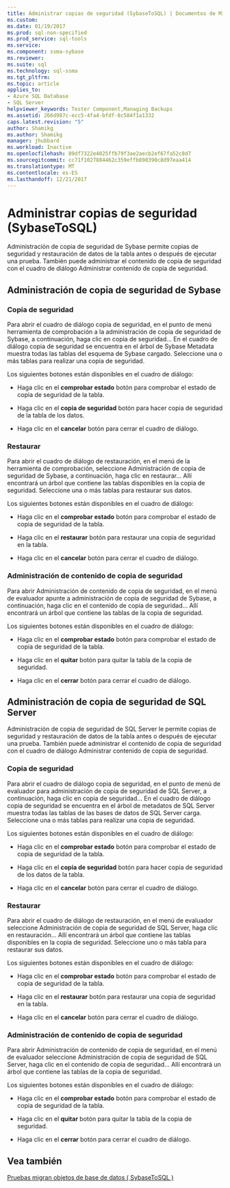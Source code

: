 ```yaml
---
title: Administrar copias de seguridad (SybaseToSQL) | Documentos de Microsoft
ms.custom: 
ms.date: 01/19/2017
ms.prod: sql-non-specified
ms.prod_service: sql-tools
ms.service: 
ms.component: ssma-sybase
ms.reviewer: 
ms.suite: sql
ms.technology: sql-ssma
ms.tgt_pltfrm: 
ms.topic: article
applies_to:
- Azure SQL Database
- SQL Server
helpviewer_keywords: Tester Component,Managing Backups
ms.assetid: 266d987c-ecc5-4fa4-bfdf-8c584f1a1332
caps.latest.revision: "5"
author: Shamikg
ms.author: Shamikg
manager: jhubbard
ms.workload: Inactive
ms.openlocfilehash: 89df7322e4025ffb79f3ae2aecb2ef67fa52c8d7
ms.sourcegitcommit: cc71f1027884462c359effb898390c8d97eaa414
ms.translationtype: MT
ms.contentlocale: es-ES
ms.lasthandoff: 12/21/2017
---
```

# <a name="managing-backups-sybasetosql"></a>Administrar copias de seguridad (SybaseToSQL)
Administración de copia de seguridad de Sybase permite copias de seguridad y restauración de datos de la tabla antes o después de ejecutar una prueba. También puede administrar el contenido de copia de seguridad con el cuadro de diálogo Administrar contenido de copia de seguridad.  
  
## <a name="sybase-backup-management"></a>Administración de copia de seguridad de Sybase  
  
### <a name="backup"></a>Copia de seguridad  
Para abrir el cuadro de diálogo copia de seguridad, en el punto de menú herramienta de comprobación a la administración de copia de seguridad de Sybase, a continuación, haga clic en copia de seguridad... En el cuadro de diálogo copia de seguridad se encuentra en el árbol de Sybase Metadata muestra todas las tablas del esquema de Sybase cargado. Seleccione una o más tablas para realizar una copia de seguridad.  
  
Los siguientes botones están disponibles en el cuadro de diálogo:  
  
-   Haga clic en el **comprobar estado** botón para comprobar el estado de copia de seguridad de la tabla.  
  
-   Haga clic en el **copia de seguridad** botón para hacer copia de seguridad de la tabla de los datos.  
  
-   Haga clic en el **cancelar** botón para cerrar el cuadro de diálogo.  
  
### <a name="restore"></a>Restaurar  
Para abrir el cuadro de diálogo de restauración, en el menú de la herramienta de comprobación, seleccione Administración de copia de seguridad de Sybase, a continuación, haga clic en restaurar... Allí encontrará un árbol que contiene las tablas disponibles en la copia de seguridad. Seleccione una o más tablas para restaurar sus datos.  
  
Los siguientes botones están disponibles en el cuadro de diálogo:  
  
-   Haga clic en el **comprobar estado** botón para comprobar el estado de copia de seguridad de la tabla.  
  
-   Haga clic en el **restaurar** botón para restaurar una copia de seguridad en la tabla.  
  
-   Haga clic en el **cancelar** botón para cerrar el cuadro de diálogo.  
  
### <a name="managing-backup-contents"></a>Administración de contenido de copia de seguridad  
Para abrir Administración de contenido de copia de seguridad, en el menú de evaluador apunte a administración de copia de seguridad de Sybase, a continuación, haga clic en el contenido de copia de seguridad... Allí encontrará un árbol que contiene las tablas de la copia de seguridad.  
  
Los siguientes botones están disponibles en el cuadro de diálogo:  
  
-   Haga clic en el **comprobar estado** botón para comprobar el estado de copia de seguridad de la tabla.  
  
-   Haga clic en el **quitar** botón para quitar la tabla de la copia de seguridad.  
  
-   Haga clic en el **cerrar** botón para cerrar el cuadro de diálogo.  
  
## <a name="sql-server-backup-management"></a>Administración de copia de seguridad de SQL Server  
Administración de copia de seguridad de SQL Server le permite copias de seguridad y restauración de datos de la tabla antes o después de ejecutar una prueba. También puede administrar el contenido de copia de seguridad con el cuadro de diálogo Administrar contenido de copia de seguridad.  
  
### <a name="backup"></a>Copia de seguridad  
Para abrir el cuadro de diálogo copia de seguridad, en el punto de menú de evaluador para administración de copia de seguridad de SQL Server, a continuación, haga clic en copia de seguridad... En el cuadro de diálogo copia de seguridad se encuentra en el árbol de metadatos de SQL Server muestra todas las tablas de las bases de datos de SQL Server carga. Seleccione una o más tablas para realizar una copia de seguridad.  
  
Los siguientes botones están disponibles en el cuadro de diálogo:  
  
-   Haga clic en el **comprobar estado** botón para comprobar el estado de copia de seguridad de la tabla.  
  
-   Haga clic en el **copia de seguridad** botón para hacer copia de seguridad de los datos de la tabla.  
  
-   Haga clic en el **cancelar** botón para cerrar el cuadro de diálogo.  
  
### <a name="restore"></a>Restaurar  
Para abrir el cuadro de diálogo de restauración, en el menú de evaluador seleccione Administración de copia de seguridad de SQL Server, haga clic en restauración... Allí encontrará un árbol que contiene las tablas disponibles en la copia de seguridad. Seleccione uno o más tabla para restaurar sus datos.  
  
Los siguientes botones están disponibles en el cuadro de diálogo:  
  
-   Haga clic en el **comprobar estado** botón para comprobar el estado de copia de seguridad de la tabla.  
  
-   Haga clic en el **restaurar** botón para restaurar una copia de seguridad en la tabla.  
  
-   Haga clic en el **cancelar** botón para cerrar el cuadro de diálogo.  
  
### <a name="managing-backup-contents"></a>Administración de contenido de copia de seguridad  
Para abrir Administración de contenido de copia de seguridad, en el menú de evaluador seleccione Administración de copia de seguridad de SQL Server, haga clic en el contenido de copia de seguridad... Allí encontrará un árbol que contiene las tablas de la copia de seguridad.  
  
Los siguientes botones están disponibles en el cuadro de diálogo:  
  
-   Haga clic en el **comprobar estado** botón para comprobar el estado de copia de seguridad de la tabla.  
  
-   Haga clic en el **quitar** botón para quitar la tabla de la copia de seguridad.  
  
-   Haga clic en el **cerrar** botón para cerrar el cuadro de diálogo.  
  
## <a name="see-also"></a>Vea también  
[Pruebas migran objetos de base de datos &#40; SybaseToSQL &#41;](../../ssma/sybase/testing-migrated-database-objects-sybasetosql.md)  
  
